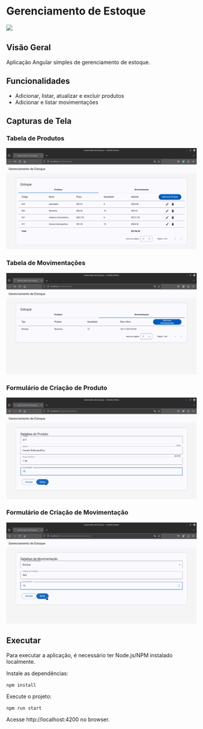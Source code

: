 # Gerenciamento de Estoque

<div style="display:inline-block">
        <picture>
                <source media="(prefers-color-scheme: light)" srcset="https://img.shields.io/badge/Angular-black?style=for-the-badge&logo=Angular&logoColor=white">
                <img src="https://img.shields.io/badge/Angular-white?style=for-the-badge&logo=Angular&logoColor=black" />
        </picture>
</div>

## Visão Geral

Aplicação Angular simples de gerenciamento de estoque.

## Funcionalidades

- Adicionar, listar, atualizar e excluir produtos
- Adicionar e listar movimentações

## Capturas de Tela

### Tabela de Produtos

![Product Table](./docs/product-table.png)

### Tabela de Movimentações

![Inventory Event Table](./docs/inventory-event-table.png)

### Formulário de Criação de Produto

![Product Form](./docs/product-form.png)

### Formulário de Criação de Movimentação

![Inventory Event Form](./docs/inventory-event-form.png)

## Executar

Para executar a aplicação, é necessário ter Node.js/NPM instalado localmente.

Instale as dependências:
```
npm install
```
Execute o projeto:
```
npm run start
```
Acesse http://localhost:4200 no browser.
